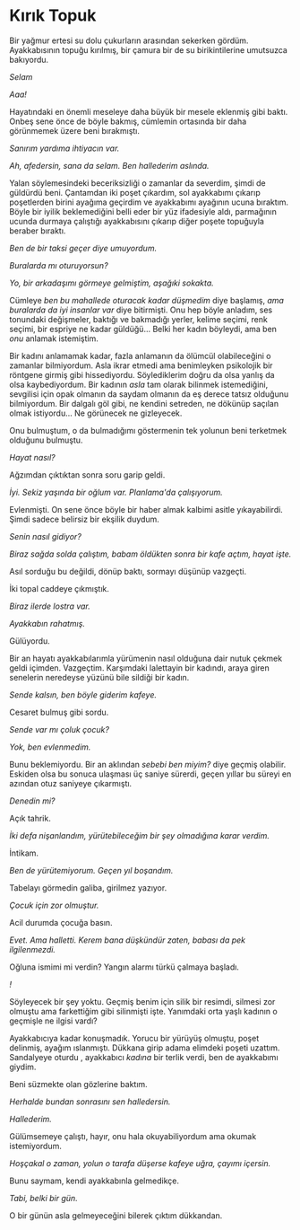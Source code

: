 # Kırık Topuk


Bir yağmur ertesi su dolu çukurların arasından sekerken gördüm.
Ayakkabısının topuğu kırılmış, bir çamura bir de su birikintilerine umutsuzca bakıyordu.

*Selam*

*Aaa!*

Hayatındaki en önemli meseleye daha büyük bir mesele eklenmiş gibi
baktı. Onbeş sene önce de böyle bakmış, cümlemin ortasında bir daha görünmemek üzere beni bırakmıştı.

*Sanırım yardıma ihtiyacın var.*

*Ah, afedersin, sana da selam. Ben hallederim aslında.*

Yalan söylemesindeki beceriksizliği o zamanlar da severdim, şimdi de
güldürdü beni. Çantamdan iki poşet çıkardım, sol ayakkabımı çıkarıp
poşetlerden birini ayağıma geçirdim ve ayakkabımı ayağının ucuna
bıraktım. Böyle bir iyilik beklemediğini belli eder bir yüz ifadesiyle
aldı, parmağının ucunda durmaya çalıştığı ayakkabısını çıkarıp diğer
poşete topuğuyla beraber bıraktı.

*Ben de bir taksi geçer diye umuyordum.*

*Buralarda mı oturuyorsun?*

*Yo, bir arkadaşımı görmeye gelmiştim, aşağıki sokakta.*

Cümleye *ben bu mahallede oturacak kadar düşmedim* diye başlamış, *ama
buralarda da iyi insanlar var* diye bitirmişti. Onu hep böyle anladım, <!-- nasıl? -->
ses tonundaki değişmeler, baktığı ve bakmadığı yerler, kelime seçimi,
renk seçimi, bir espriye ne kadar güldüğü... Belki her kadın böyleydi,
ama ben *onu* anlamak istemiştim.

Bir kadını anlamamak kadar, fazla anlamanın da ölümcül olabileceğini o
zamanlar bilmiyordum. Asla ikrar etmedi ama benimleyken psikolojik bir
röntgene girmiş gibi hissediyordu. Söylediklerim doğru da olsa yanlış
da olsa kaybediyordum. Bir kadının *asla* tam olarak bilinmek istemediğini,
sevgilisi için opak olmanın da saydam olmanın da eş derece tatsız
olduğunu bilmiyordum. Bir dalgalı göl gibi, ne kendini setreden, ne
dökünüp saçılan olmak istiyordu... Ne görünecek ne gizleyecek.

Onu bulmuştum, o da bulmadığımı göstermenin tek yolunun beni terketmek
olduğunu bulmuştu.

*Hayat nasıl?*

Ağzımdan çıktıktan sonra soru garip geldi.

*İyi. Sekiz yaşında bir oğlum var. Planlama'da çalışıyorum.*

Evlenmişti. On sene önce böyle bir haber almak kalbimi asitle
yıkayabilirdi. Şimdi sadece belirsiz bir ekşilik duydum.

*Senin nasıl gidiyor?*

*Biraz sağda solda çalıştım, babam öldükten sonra bir kafe açtım, hayat
işte.*

Asıl sorduğu bu değildi, dönüp baktı, sormayı düşünüp vazgeçti.
<!-- yazı genel olarak güncel türkçe kelimelerle oluşturulmuş, vazıhen kelimesi gözüme fazla geldi bu yazı ortalaması için. -->
İki topal caddeye çıkmıştık.

*Biraz ilerde lostra var.*

*Ayakkabın rahatmış.* 

Gülüyordu.

Bir an hayatı ayakkabılarımla yürümenin nasıl olduğuna dair nutuk çekmek
geldi içimden. Vazgeçtim. Karşımdaki lalettayin bir kadındı, araya giren
senelerin neredeyse yüzünü bile sildiği bir kadın.

*Sende kalsın, ben böyle giderim kafeye.*

Cesaret bulmuş gibi sordu. 

*Sende var mı çoluk çocuk?*

*Yok, ben evlenmedim.*

Bunu beklemiyordu. Bir an aklından *sebebi ben miyim?* diye geçmiş
olabilir. Eskiden olsa bu sonuca ulaşması üç saniye sürerdi, geçen
yıllar bu süreyi en azından otuz saniyeye çıkarmıştı.

*Denedin mi?*

Açık tahrik.

*İki defa nişanlandım, yürütebileceğim bir şey olmadığına karar verdim.*

İntikam.

*Ben de yürütemiyorum. Geçen yıl boşandım.*

Tabelayı görmedin galiba, girilmez yazıyor.

*Çocuk için zor olmuştur.*

Acil durumda çocuğa basın.

*Evet. Ama halletti. Kerem bana düşkündür zaten, babası da pek
ilgilenmezdi.*

Oğluna ismimi mi verdin? Yangın alarmı türkü çalmaya başladı.
<!-- dıtdııt klişe :) -->
*!*

Söyleyecek bir şey yoktu. Geçmiş benim için silik bir resimdi, silmesi
zor olmuştu ama farkettiğim gibi silinmişti işte. Yanımdaki orta
yaşlı kadının o geçmişle ne ilgisi vardı?

Ayakkabıcıya kadar konuşmadık. Yorucu bir yürüyüş olmuştu, poşet
delinmiş, ayağım ıslanmıştı. Dükkana girip adama elimdeki poşeti
uzattım. Sandalyeye oturdu , ayakkabıcı *kadına* bir terlik verdi, ben de
ayakkabımı giydim.

Beni süzmekte olan gözlerine baktım. 

*Herhalde bundan sonrasını sen halledersin.*

*Hallederim.*

Gülümsemeye çalıştı, hayır, onu hala okuyabiliyordum ama okumak
istemiyordum.

*Hoşçakal o zaman, yolun o tarafa düşerse kafeye uğra, çayımı içersin.*
<!-- hangi taraf? kafenin nerede olduğuna dair herhangi bir bilgi geçmedi, bu taraf desek olmaz, bizim taraf desek yine nereden bilecek. Eliyle işaret edip o taraf dediyse okey ama bunu belirtmek gerekir. -->
Bunu saymam, kendi ayakkabınla gelmedikçe.

*Tabi, belki bir gün.*

O bir günün asla gelmeyeceğini bilerek çıktım dükkandan.
